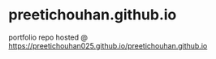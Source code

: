 # preetichouhan.github.io
portfolio repo hosted  @ https://preetichouhan025.github.io/preetichouhan.github.io
